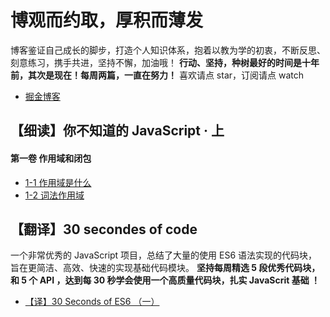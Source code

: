 # 博观而约取，厚积而薄发
博客鉴证自己成长的脚步，打造个人知识体系，抱着以教为学的初衷，不断反思、刻意练习，携手共进，坚持不懈，加油哦！
**行动、坚持，种树最好的时间是十年前，其次是现在！每周两篇，一直在努力！**
喜欢请点 star，订阅请点 watch 

- [掘金博客](https://juejin.im/user/5b1f52f6e51d4506a4104a56/posts)

## 【细读】你不知道的 JavaScript · 上 
#### 第一卷 作用域和闭包
- [1-1 作用域是什么](https://github.com/liuxx052/blog/issues/1)
- [1-2 词法作用域](https://github.com/liuxx052/blog/issues/3)



## 【翻译】30 secondes of code 
一个非常优秀的 JavaScript 项目，总结了大量的使用 ES6 语法实现的代码块，旨在更简洁、高效、快速的实现基础代码模块。 **坚持每周精选 5 段优秀代码块，和 5 个 API ，达到每 30 秒学会使用一个高质量代码块，扎实 JavaScrit 基础 ！**
- [【译】30 Seconds of ES6 （一）](https://github.com/liuxx052/blog/issues/2)
